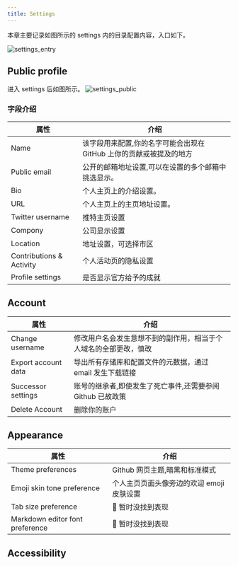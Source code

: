 ```yaml
---
title: Settings
---
```


本章主要记录如图所示的 settings 内的目录配置内容，入口如下。

![settings_entry](https://cdn.staticaly.com/gh/liugezhou/image@master/settings_entry.webp)

## Public profile

进入 settings 后如图所示。
![settings_public](https://cdn.staticaly.com/gh/liugezhou/image@master/settings_public.webp)

### 字段介绍

| 属性                     | 介绍                                                                |
| ------------------------ | ------------------------------------------------------------------- |
| Name                     | 该字段用来配置,你的名字可能会出现在 GitHub 上你的贡献或被提及的地方 |
| Public email             | 公开的邮箱地址设置,可以在设置的多个邮箱中挑选显示。                 |
| Bio                      | 个人主页上的介绍设置。                                              |
| URL                      | 个人主页上的主页地址设置。                                          |
| Twitter username         | 推特主页设置                                                        |
| Compony                  | 公司显示设置                                                        |
| Location                 | 地址设置，可选择市区                                                |
| Contributions & Activity | 个人活动页的隐私设置                                                |
| Profile settings         | 是否显示官方给予的成就                                              |

## Account

| 属性                | 介绍                                                             |
| ------------------- | ---------------------------------------------------------------- |
| Change username     | 修改用户名会发生意想不到的副作用，相当于个人域名的全部更改，慎改 |
| Export account data | 导出所有存储库和配置文件的元数据，通过 email 发生下载链接        |
| Successor settings  | 账号的继承者,即使发生了死亡事件,还需要参阅 Github 已故政策       |
| Delete Account      | 删除你的账户                                                     |

## Appearance

| 属性                            | 介绍                                      |
| ------------------------------- | ----------------------------------------- |
| Theme preferences               | Github 网页主题,暗黑和标准模式            |
| Emoji skin tone preference      | 个人主页页面头像旁边的欢迎 emoji 皮肤设置 |
| Tab size preference             | 🤔 暂时没找到表现                         |
| Markdown editor font preference | 🤔 暂时没找到表现                         |

## Accessibility
